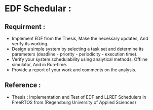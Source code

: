 # EDF Schedular : 
## Requirment :
- Implement EDF from the Thesis, Make the necessary updates, And verify its working.
- Design a simple system by selecting a task set and determine its parameters (deadline - priority - periodicity - execution time).
- Verify your system schedulability using analytical methods, Offline simulator, And in Run-time.
- Provide a report of your work and comments on the analysis.

## Reference : 
- Thesis : Implementation and Test of EDF and LLREF Schedulers in FreeRTOS from (Regensburg University of Applied Sciences)
 
